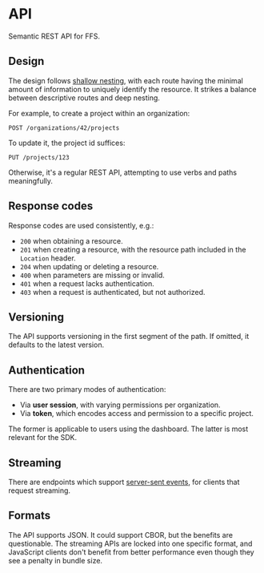 # API

Semantic REST API for FFS.

## Design

The design follows [shallow nesting](https://guides.rubyonrails.org/routing.html#shallow-nesting), with each route having the minimal amount of information to uniquely identify the resource. It strikes a balance between descriptive routes and deep nesting.

For example, to create a project within an organization:

```
POST /organizations/42/projects 
```

To update it, the project id suffices:

```
PUT /projects/123
```

Otherwise, it's a regular REST API, attempting to use verbs and paths meaningfully.

## Response codes

Response codes are used consistently, e.g.:

- `200` when obtaining a resource.
- `201` when creating a resource, with the resource path included in the `Location` header.
- `204` when updating or deleting a resource.
- `400` when parameters are missing or invalid.
- `401` when a request lacks authentication.
- `403` when a request is authenticated, but not authorized.

## Versioning

The API supports versioning in the first segment of the path. If omitted, it defaults to the latest version.

## Authentication

There are two primary modes of authentication:

- Via **user session**, with varying permissions per organization.
- Via **token**, which encodes access and permission to a specific project.

The former is applicable to users using the dashboard. The latter is most relevant for the SDK.

## Streaming

There are endpoints which support [server-sent events](https://developer.mozilla.org/en-US/docs/Web/API/Server-sent_events/Using_server-sent_events), for clients that request streaming.

## Formats

The API supports JSON. It could support CBOR, but the benefits are questionable. The streaming APIs are locked into one specific format, and JavaScript clients don't benefit from better performance even though they see a penalty in bundle size.
